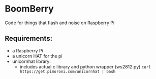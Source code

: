 # BoomBerry
Code for things that flash and noise on Raspberry Pi

Requirements:
- 
- a Raspberry Pi
- a unicorn HAT for the pi
- unicornhat library:
  - includes actual c library and python wrapper (ws2812.py)
`curl https://get.pimoroni.com/unicornhat | bash
`
